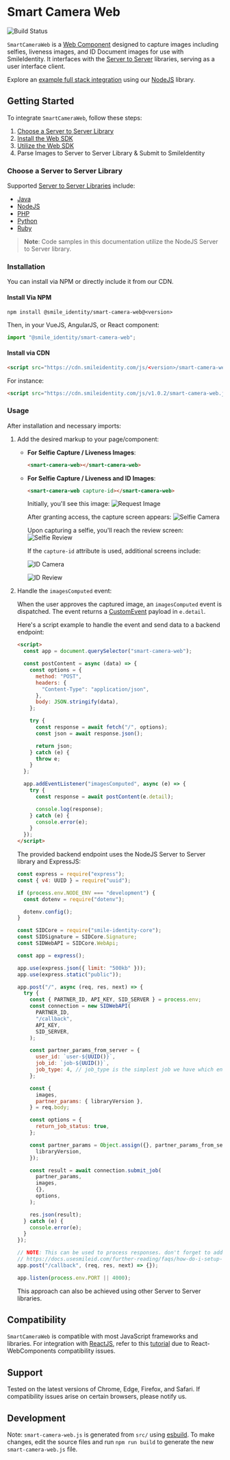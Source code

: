 # Smart Camera Web

![Build Status](https://github.com/smileidentity/smart-camera-web/actions/workflows/deploy-preview.yml/badge.svg)

`SmartCameraWeb` is a [Web Component](https://developer.mozilla.org/en-US/docs/Web/Web_Components) designed to capture images including selfies, liveness images, and ID Document images for use with SmileIdentity. It interfaces with the [Server to Server](https://docs.usesmileid.com/server-to-server) libraries, serving as a user interface client.

Explore an [example full stack integration](https://glitch.com/edit/#!/smart-camera-web-demo-node) using our [NodeJS](https://docs.usesmileid.com/server-to-server/javascript) library.

## Getting Started

To integrate `SmartCameraWeb`, follow these steps:

1. [Choose a Server to Server Library](#choose-a-server-to-server-library)
2. [Install the Web SDK](#installation)
3. [Utilize the Web SDK](#usage)
4. Parse Images to Server to Server Library & Submit to SmileIdentity

### Choose a Server to Server Library

Supported [Server to Server Libraries](https://docs.usesmileid.com/server-to-server) include:

- [Java](https://docs.usesmileid.com/server-to-server/java)
- [NodeJS](https://docs.usesmileid.com/server-to-server/javascript)
- [PHP](https://docs.usesmileid.com/server-to-server/php)
- [Python](https://docs.usesmileid.com/server-to-server/python)
- [Ruby](https://docs.usesmileid.com/server-to-server/ruby)

> **Note**: Code samples in this documentation utilize the NodeJS Server to Server library.

### Installation

You can install via NPM or directly include it from our CDN.

#### Install Via NPM

```shell
npm install @smile_identity/smart-camera-web@<version>
```

Then, in your VueJS, AngularJS, or React component:

```js
import "@smile_identity/smart-camera-web";
```

#### Install via CDN

```html
<script src="https://cdn.smileidentity.com/js/<version>/smart-camera-web.js"></script>
```

For instance:

```html
<script src="https://cdn.smileidentity.com/js/v1.0.2/smart-camera-web.js"></script>
```

### Usage

After installation and necessary imports:

1. Add the desired markup to your page/component:

   - **For Selfie Capture / Liveness Images**:

     ```html
     <smart-camera-web></smart-camera-web>
     ```

   - **For Selfie Capture / Liveness and ID Images**:

     ```html
     <smart-camera-web capture-id></smart-camera-web>
     ```

     Initially, you'll see this image:
     ![Request Image](https://cdn.smileidentity.com/images/smart-camera-web/request.jpg)

     After granting access, the capture screen appears:
     ![Selfie Camera](https://cdn.smileidentity.com/images/smart-camera-web/selfie-camera.png)

     Upon capturing a selfie, you'll reach the review screen:
     ![Selfie Review](https://cdn.smileidentity.com/images/smart-camera-web/selfie-review.png)

     If the `capture-id` attribute is used, additional screens include:

     ![ID Camera](https://cdn.smileidentity.com/images/smart-camera-web/id-camera.png)

     ![ID Review](https://cdn.smileidentity.com/images/smart-camera-web/id-review.png)

2. Handle the `imagesComputed` event:

   When the user approves the captured image, an `imagesComputed` event is dispatched. The event returns a [CustomEvent](https://developer.mozilla.org/en-US/docs/Web/API/CustomEvent/CustomEvent) payload in `e.detail`.

   Here's a script example to handle the event and send data to a backend endpoint:

   ```html
   <script>
     const app = document.querySelector("smart-camera-web");

     const postContent = async (data) => {
       const options = {
         method: "POST",
         headers: {
           "Content-Type": "application/json",
         },
         body: JSON.stringify(data),
       };

       try {
         const response = await fetch("/", options);
         const json = await response.json();

         return json;
       } catch (e) {
         throw e;
       }
     };

     app.addEventListener("imagesComputed", async (e) => {
       try {
         const response = await postContent(e.detail);

         console.log(response);
       } catch (e) {
         console.error(e);
       }
     });
   </script>
   ```

   The provided backend endpoint uses the NodeJS Server to Server library and ExpressJS:

   ```js
   const express = require("express");
   const { v4: UUID } = require("uuid");

   if (process.env.NODE_ENV === "development") {
     const dotenv = require("dotenv");

     dotenv.config();
   }

   const SIDCore = require("smile-identity-core");
   const SIDSignature = SIDCore.Signature;
   const SIDWebAPI = SIDCore.WebApi;

   const app = express();

   app.use(express.json({ limit: "500kb" }));
   app.use(express.static("public"));

   app.post("/", async (req, res, next) => {
     try {
       const { PARTNER_ID, API_KEY, SID_SERVER } = process.env;
       const connection = new SIDWebAPI(
         PARTNER_ID,
         "/callback",
         API_KEY,
         SID_SERVER,
       );

       const partner_params_from_server = {
         user_id: `user-${UUID()}`,
         job_id: `job-${UUID()}`,
         job_type: 4, // job_type is the simplest job we have which enrolls a user using their selfie
       };

       const {
         images,
         partner_params: { libraryVersion },
       } = req.body;

       const options = {
         return_job_status: true,
       };

       const partner_params = Object.assign({}, partner_params_from_server, {
         libraryVersion,
       });

       const result = await connection.submit_job(
         partner_params,
         images,
         {},
         options,
       );

       res.json(result);
     } catch (e) {
       console.error(e);
     }
   });

   // NOTE: This can be used to process responses. don't forget to add it as a callback option in the `connection` config on L22
   // https://docs.usesmileid.com/further-reading/faqs/how-do-i-setup-a-callback
   app.post("/callback", (req, res, next) => {});

   app.listen(process.env.PORT || 4000);
   ```

   This approach can also be achieved using other Server to Server libraries.

## Compatibility

`SmartCameraWeb` is compatible with most JavaScript frameworks and libraries. For integration with [ReactJS](https://reactjs.org), refer to this [tutorial](https://www.robinwieruch.de/react-web-components) due to React-WebComponents compatibility issues.

## Support

Tested on the latest versions of Chrome, Edge, Firefox, and Safari. If compatibility issues arise on certain browsers, please notify us.

## Development

Note: `smart-camera-web.js` is generated from `src/` using [esbuild](https://esbuild.github.io/). To make changes, edit the source files and run `npm run build` to generate the new `smart-camera-web.js` file.
